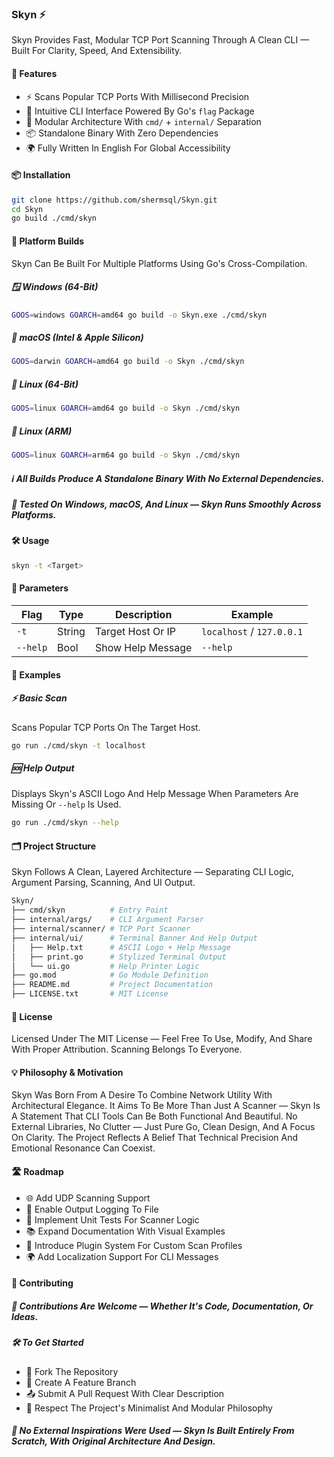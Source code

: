 ### Skyn ⚡

Skyn Provides Fast, Modular TCP Port Scanning Through A Clean CLI — Built For Clarity, Speed, And Extensibility.

#### 🚀 Features

- ⚡ Scans Popular TCP Ports With Millisecond Precision
- 🧭 Intuitive CLI Interface Powered By Go's `flag` Package
- 🧱 Modular Architecture With `cmd/` + `internal/` Separation
- 📦 Standalone Binary With Zero Dependencies
- 🌍 Fully Written In English For Global Accessibility

#### 📦 Installation

```bash
git clone https://github.com/shermsql/Skyn.git
cd Skyn
go build ./cmd/skyn
```

#### 🧱 Platform Builds

Skyn Can Be Built For Multiple Platforms Using Go's Cross-Compilation.

##### 🪟 Windows (64-Bit)

```bash
GOOS=windows GOARCH=amd64 go build -o Skyn.exe ./cmd/skyn
```

##### 🍎 macOS (Intel & Apple Silicon)

```bash
GOOS=darwin GOARCH=amd64 go build -o Skyn ./cmd/skyn
```

##### 🐧 Linux (64-Bit)

```bash
GOOS=linux GOARCH=amd64 go build -o Skyn ./cmd/skyn
```

##### 🐧 Linux (ARM)

```bash
GOOS=linux GOARCH=arm64 go build -o Skyn ./cmd/skyn
```

##### ℹ️ All Builds Produce A Standalone Binary With No External Dependencies.

##### 🧪 Tested On Windows, macOS, And Linux — Skyn Runs Smoothly Across Platforms.

#### 🛠️ Usage

```bash
skyn -t <Target>
```

#### 📑 Parameters

| Flag     | Type   | Description       | Example                   |
|----------|--------|-------------------|---------------------------|
| `-t`     | String | Target Host Or IP | `localhost` / `127.0.0.1` |
| `--help` | Bool   | Show Help Message | `--help`                  |

#### 📖 Examples

##### ⚡ Basic Scan

Scans Popular TCP Ports On The Target Host.

```bash
go run ./cmd/skyn -t localhost
```

##### 🆘 Help Output

Displays Skyn's ASCII Logo And Help Message When Parameters Are Missing Or `--help` Is Used.

```bash
go run ./cmd/skyn --help
```

#### 🗂️ Project Structure

Skyn Follows A Clean, Layered Architecture — Separating CLI Logic, Argument Parsing, Scanning, And UI Output.

```bash
Skyn/
├── cmd/skyn          # Entry Point
├── internal/args/    # CLI Argument Parser
├── internal/scanner/ # TCP Port Scanner
├── internal/ui/      # Terminal Banner And Help Output
│   ├── Help.txt      # ASCII Logo + Help Message
│   ├── print.go      # Stylized Terminal Output
│   └── ui.go         # Help Printer Logic
├── go.mod            # Go Module Definition
├── README.md         # Project Documentation
├── LICENSE.txt       # MIT License
```

#### 📄 License

Licensed Under The MIT License — Feel Free To Use, Modify, And Share With Proper Attribution. Scanning Belongs To Everyone.

#### 💡 Philosophy & Motivation

Skyn Was Born From A Desire To Combine Network Utility With Architectural Elegance.
It Aims To Be More Than Just A Scanner — Skyn Is A Statement That CLI Tools Can Be Both Functional And Beautiful.
No External Libraries, No Clutter — Just Pure Go, Clean Design, And A Focus On Clarity.
The Project Reflects A Belief That Technical Precision And Emotional Resonance Can Coexist.

#### 🛣️ Roadmap

- 🌐 Add UDP Scanning Support
- 📁 Enable Output Logging To File
- 🧪 Implement Unit Tests For Scanner Logic
- 📚 Expand Documentation With Visual Examples
- 🧩 Introduce Plugin System For Custom Scan Profiles
- 🌍 Add Localization Support For CLI Messages

#### 🤝 Contributing

##### 💬 Contributions Are Welcome — Whether It's Code, Documentation, Or Ideas.

##### 🛠️ To Get Started

- 🍴 Fork The Repository
- 🌿 Create A Feature Branch
- 📤 Submit A Pull Request With Clear Description
- 🧘 Respect The Project's Minimalist And Modular Philosophy

##### 🧪 No External Inspirations Were Used — Skyn Is Built Entirely From Scratch, With Original Architecture And Design.